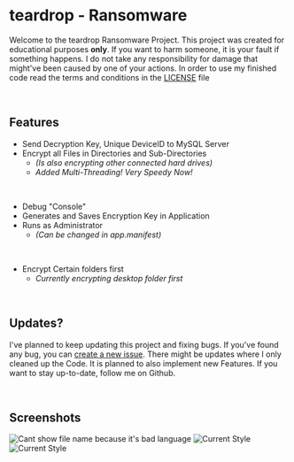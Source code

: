 # teardrop - Ransomware
Welcome to the teardrop Ransomware Project. This project was created for educational purposes <b>only</b>. If you want to harm someone, it is your fault if something happens. I do not take any responsibility for damage that might've been caused by one of your actions. In order to use my finished code read the terms and conditions in the [LICENSE](LICENSE) file

<br>

## Features
- Send Decryption Key, Unique DeviceID to MySQL Server
- Encrypt all Files in Directories and Sub-Directories
  - <i>(Is also encrypting other connected hard drives)</i>
  - <i>Added Multi-Threading! Very Speedy Now!</i>

<br>
   
- Debug "Console"
- Generates and Saves Encryption Key in Application
- Runs as Administrator
  - <i>(Can be changed in app.manifest)</i>

<br>
    
- Encrypt Certain folders first
  - <i>Currently encrypting desktop folder first</i>

<br>

## Updates?
I've planned to keep updating this project and fixing bugs. If you've found any bug, you can [create a new issue](https://github.com/hackthedev/teardrop/issues). There might be updates where I only cleaned up the Code. It is planned to also implement new Features. If you want to stay up-to-date, follow me on Github.

<br>

## Screenshots
<img title="Cant show file name because it's bad language" src="https://shy-devils.life-is-pa.in/6bO0ev.jpeg" />
<img title="Current Style" src="https://shy-devils.life-is-pa.in/YnaurD.gif" />
<img title="Current Style" src="https://shy-devils.life-is-pa.in/YCurqy.png" />
